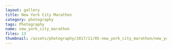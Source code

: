 ```yaml
---
layout: gallery
title: New York City Marathon
category: photography
tags: Photography
name: new_york_city_marathon
files: 13
thumbnail: /assets/photography/2017/11/05-new_york_city_marathon/new_york_city_marathon-1.jpg
---
```

